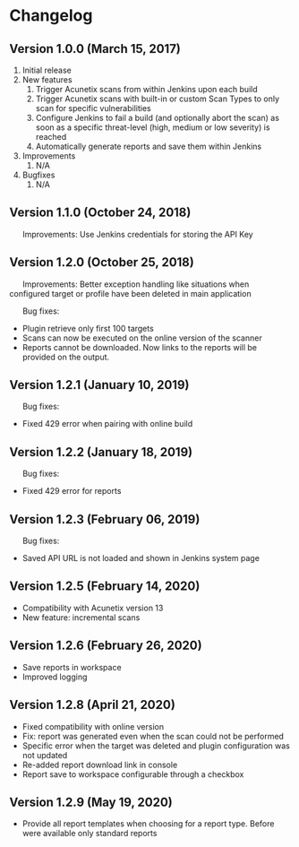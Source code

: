 #  Changelog

##  Version 1.0.0 (March 15, 2017)

1.  Initial release
2.  New features
    1.  Trigger Acunetix scans from within Jenkins upon each build
    2.  Trigger Acunetix scans with built-in or custom Scan Types to
        only scan for specific vulnerabilities
    3.  Configure Jenkins to fail a build (and optionally abort the
        scan) as soon as a specific threat-level (high, medium or low
        severity) is reached
    4.  Automatically generate reports and save them within Jenkins
3.  Improvements
    1.  N/A
4.  Bugfixes
    1.  N/A

##  Version 1.1.0 (October 24, 2018)

      Improvements: Use Jenkins credentials for storing the API Key

##  Version 1.2.0 (October 25, 2018)

      Improvements: Better exception handling like situations when
configured target or profile have been deleted in main application

      Bug fixes:

 -   Plugin retrieve only first 100 targets
 -   Scans can now be executed on the online version of the scanner
 -   Reports cannot be downloaded. Now links to the reports will be
        provided on the output.  

##  Version 1.2.1 (January 10, 2019)

      Bug fixes:

 -   Fixed 429 error when pairing with online build

##  Version 1.2.2 (January 18, 2019)

      Bug fixes:

 -   Fixed 429 error for reports

##  Version 1.2.3 (February 06, 2019)

      Bug fixes:

 -   Saved API URL is not loaded and shown in Jenkins system page

##  Version 1.2.5 (February 14, 2020)

  -   Compatibility with Acunetix version 13
  -   New feature: incremental scans

##  Version 1.2.6 (February 26, 2020)

  -   Save reports in workspace
  -   Improved logging
  
##  Version 1.2.8 (April 21, 2020)

  -   Fixed compatibility with online version
  -   Fix: report was generated even when the scan could not be performed 
  -   Specific error when the target was deleted and plugin configuration was not updated
  -   Re-added report download link in console
  -   Report save to workspace configurable through a checkbox

##  Version 1.2.9 (May 19, 2020)  

  -   Provide all report templates when choosing for a report type. Before were available only standard reports
